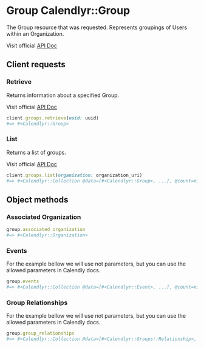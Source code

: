 # Group Calendlyr::Group

The Group resource that was requested. Represents groupings of Users within an Organization.

Visit official [API Doc](https://developer.calendly.com/api-docs/15c7951a86b40-group)

## Client requests

### Retrieve

Returns information about a specified Group.

Visit official [API Doc](https://developer.calendly.com/api-docs/beaf147a3bc34-get-group)

```ruby
client.groups.retrieve(uuid: uuid)
#=> #<Calendlyr::Group>
```

### List

Returns a list of groups.

Visit official [API Doc](https://developer.calendly.com/api-docs/6rb6dtdln74sy-list-groups)

```ruby
client.groups.list(organization: organization_uri)
#=> #<Calendlyr::Collection @data=[#<Calendlyr::Group>, ...], @count=nil, @next_page=nil, @next_page_token=nil, @client=#<Calendlyr::Client>>
```

## Object methods

### Associated Organization

```ruby
group.associated_organization
#=> #<Calendlyr::Organization>
```

### Events

For the example bellow we will use not parameters, but you can use the allowed parameters in Calendly docs.

```ruby
group.events
#=> #<Calendlyr::Collection @data=[#<Calendlyr::Event>, ...], @count=nil, @next_page=nil, @next_page_token=nil, @client=#<Calendlyr::Client>>
```

### Group Relationships

For the example bellow we will use not parameters, but you can use the allowed parameters in Calendly docs.

```ruby
group.group_relationships
#=> #<Calendlyr::Collection @data=[#<Calendlyr::Groups::Relationship>, ...], @count=nil, @next_page=nil, @next_page_token=nil, @client=#<Calendlyr::Client>>
```
